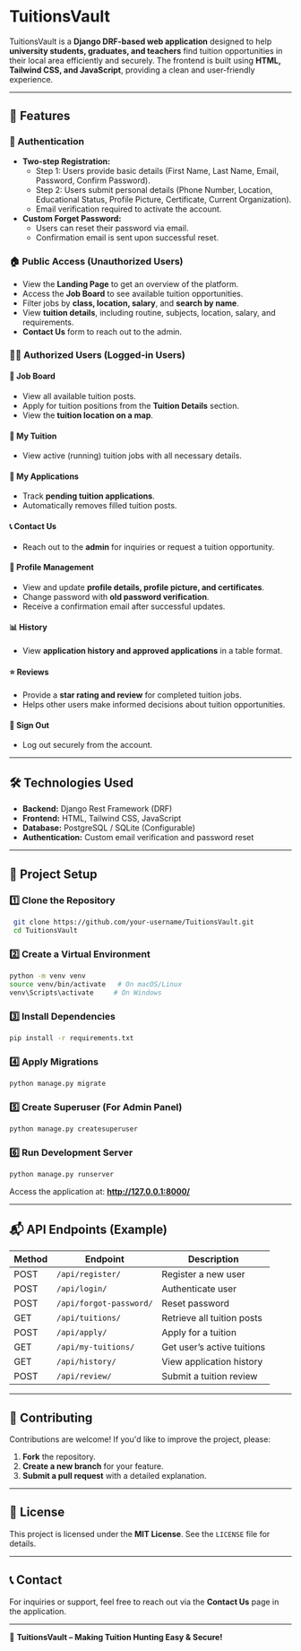 # TuitionsVault

TuitionsVault is a **Django DRF-based web application** designed to help **university students, graduates, and teachers** find tuition opportunities in their local area efficiently and securely. The frontend is built using **HTML, Tailwind CSS, and JavaScript**, providing a clean and user-friendly experience.

---

## 🚀 Features

### 🔐 Authentication
- **Two-step Registration:**
  - Step 1: Users provide basic details (First Name, Last Name, Email, Password, Confirm Password).
  - Step 2: Users submit personal details (Phone Number, Location, Educational Status, Profile Picture, Certificate, Current Organization).
  - Email verification required to activate the account.
- **Custom Forget Password:**
  - Users can reset their password via email.
  - Confirmation email is sent upon successful reset.

### 🏠 Public Access (Unauthorized Users)
- View the **Landing Page** to get an overview of the platform.
- Access the **Job Board** to see available tuition opportunities.
- Filter jobs by **class, location, salary**, and **search by name**.
- View **tuition details**, including routine, subjects, location, salary, and requirements.
- **Contact Us** form to reach out to the admin.

### 👨‍🏫 Authorized Users (Logged-in Users)
#### **📌 Job Board**
- View all available tuition posts.
- Apply for tuition positions from the **Tuition Details** section.
- View the **tuition location on a map**.

#### **📜 My Tuition**
- View active (running) tuition jobs with all necessary details.

#### **📩 My Applications**
- Track **pending tuition applications**.
- Automatically removes filled tuition posts.

#### **📞 Contact Us**
- Reach out to the **admin** for inquiries or request a tuition opportunity.

#### **👤 Profile Management**
- View and update **profile details, profile picture, and certificates**.
- Change password with **old password verification**.
- Receive a confirmation email after successful updates.

#### **📊 History**
- View **application history and approved applications** in a table format.

#### **⭐ Reviews**
- Provide a **star rating and review** for completed tuition jobs.
- Helps other users make informed decisions about tuition opportunities.

#### **🚪 Sign Out**
- Log out securely from the account.

---

## 🛠️ Technologies Used
- **Backend:** Django Rest Framework (DRF)
- **Frontend:** HTML, Tailwind CSS, JavaScript
- **Database:** PostgreSQL / SQLite (Configurable)
- **Authentication:** Custom email verification and password reset

---

## 📂 Project Setup

### 1️⃣ Clone the Repository
```bash
 git clone https://github.com/your-username/TuitionsVault.git
 cd TuitionsVault
```

### 2️⃣ Create a Virtual Environment
```bash
python -m venv venv
source venv/bin/activate   # On macOS/Linux
venv\Scripts\activate     # On Windows
```

### 3️⃣ Install Dependencies
```bash
pip install -r requirements.txt
```

### 4️⃣ Apply Migrations
```bash
python manage.py migrate
```

### 5️⃣ Create Superuser (For Admin Panel)
```bash
python manage.py createsuperuser
```

### 6️⃣ Run Development Server
```bash
python manage.py runserver
```
Access the application at: **http://127.0.0.1:8000/**

---

## 📬 API Endpoints (Example)
| Method | Endpoint               | Description                     |
|--------|------------------------|---------------------------------|
| POST   | `/api/register/`        | Register a new user            |
| POST   | `/api/login/`           | Authenticate user               |
| POST   | `/api/forgot-password/` | Reset password                  |
| GET    | `/api/tuitions/`        | Retrieve all tuition posts      |
| POST   | `/api/apply/`           | Apply for a tuition             |
| GET    | `/api/my-tuitions/`     | Get user’s active tuitions      |
| GET    | `/api/history/`         | View application history        |
| POST   | `/api/review/`          | Submit a tuition review         |

---

## 🎯 Contributing
Contributions are welcome! If you'd like to improve the project, please:
1. **Fork** the repository.
2. **Create a new branch** for your feature.
3. **Submit a pull request** with a detailed explanation.

---

## 📜 License
This project is licensed under the **MIT License**. See the `LICENSE` file for details.

---

## 📞 Contact
For inquiries or support, feel free to reach out via the **Contact Us** page in the application.

---

🚀 **TuitionsVault – Making Tuition Hunting Easy & Secure!**


